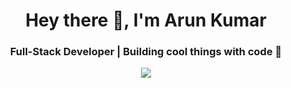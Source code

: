 <h1 align="center">Hey there 👋, I'm Arun Kumar</h1>
<h3 align="center">Full-Stack Developer | Building cool things with code 🚀</h3>

<p align="center">
  <img src="https://readme-typing-svg.demolab.com/?lines=MERN+Stack+Developer;Frontend+Focused,+Backend+Capable;Always+learning+new+things!&center=true&width=500&height=45" />
</p>
